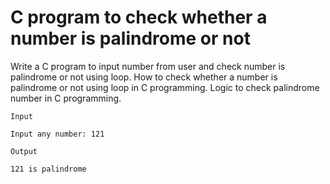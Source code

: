 # C program to check whether a number is palindrome or not
Write a C program to input number from user and check number is palindrome or not using loop. How to check whether a number is palindrome or not using loop in C programming. Logic to check palindrome number in C programming.

```
Input

Input any number: 121

Output

121 is palindrome
```
